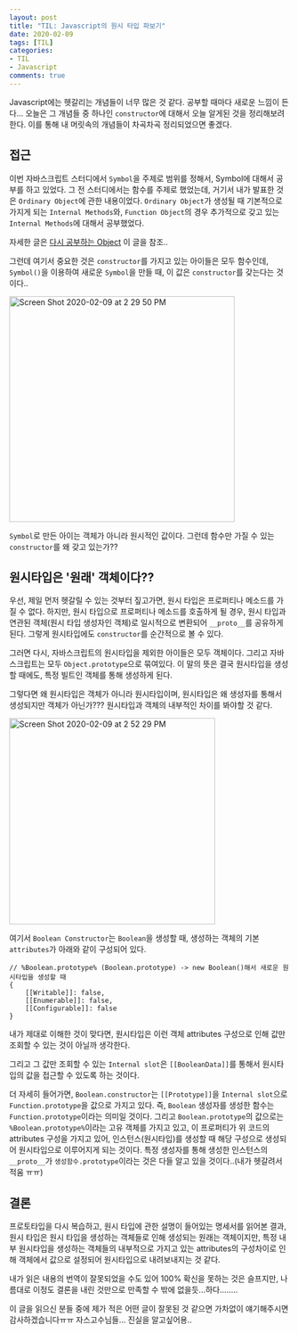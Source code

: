 ```yaml
---
layout: post
title: "TIL: Javascript의 원시 타입 파보기"
date: 2020-02-09
tags: [TIL]
categories:
- TIL
- Javascript
comments: true
---
```


Javascript에는 헷갈리는 개념들이 너무 많은 것 같다. 공부할 때마다 새로운 느낌이 든다... 오늘은 그 개념들 중 하나인 `constructor`에 대해서 오늘 알게된 것을 정리해보려한다. 이를 통해 내 머릿속의 개념들이 차곡차곡 정리되었으면 좋겠다.

## 접근

이번 자바스크립트 스터디에서 `Symbol`을 주제로 범위를 정해서, Symbol에 대해서 공부를 하고 있었다. 그 전 스터디에서는 함수를 주제로 했었는데, 거기서 내가 발표한 것은 `Ordinary Object`에 관한 내용이었다. `Ordinary Object`가 생성될 때 기본적으로 가지게 되는 `Internal Methods`와, `Function Object`의 경우 추가적으로 갖고 있는 `Internal Methods`에 대해서 공부했었다.

자세한 글은 [다시 공부하는 Object](https://leesoo7595.github.io/javascript/2020/02/02/Javascript_es6_func/) 이 글을 참조..

그런데 여기서 중요한 것은 `constructor`를 가지고 있는 아이들은 모두 함수인데, `Symbol()`을 이용하여 새로운 `Symbol`을 만들 때, 이 값은 `constructor`를 갖는다는 것이다..

<img width="405" alt="Screen Shot 2020-02-09 at 2 29 50 PM" src="https://user-images.githubusercontent.com/39291812/74096923-b5520000-4b48-11ea-8f3c-43238021f544.png">

`Symbol`로 만든 아이는 객체가 아니라 원시적인 값이다. 그런데 함수만 가질 수 있는 `constructor`를 왜 갖고 있는가??

## 원시타입은 '원래' 객체이다??

우선, 제일 먼저 헷갈릴 수 있는 것부터 짚고가면, 원시 타입은 프로퍼티나 메소드를 가질 수 없다. 하지만, 원시 타입으로 프로퍼티나 메소드를 호출하게 될 경우, 원시 타입과 연관된 객체(원시 타입 생성자인 객체)로 일시적으로 변환되어 `__proto__`를 공유하게 된다. 그렇게 원시타입에도 `constructor`를 순간적으로 볼 수 있다.

그러면 다시, 자바스크립트의 원시타입을 제외한 아이들은 모두 객체이다. 그리고 자바스크립트는 모두 `Object.prototype`으로 묶여있다. 이 말의 뜻은 결국 원시타입을 생성할 때에도, 특정 빌트인 객체를 통해 생성하게 된다.

그렇다면 왜 원시타입은 객체가 아니라 원시타입이며, 원시타입은 왜 생성자를 통해서 생성되지만 객체가 아닌가??? 원시타입과 객체의 내부적인 차이를 봐야할 것 같다.

<img width="370" alt="Screen Shot 2020-02-09 at 2 52 29 PM" src="https://user-images.githubusercontent.com/39291812/74097119-cfd9a880-4b4b-11ea-8045-e1f165b08c67.png">

여기서 `Boolean Constructor`는 `Boolean`을 생성할 때, 생성하는 객체의 기본 `attributes`가 아래와 같이 구성되어 있다.

```
// %Boolean.prototype% (Boolean.prototype) -> new Boolean()해서 새로운 원시타입을 생성할 때
{
    [[Writable]]: false,
    [[Enumerable]]: false, 
    [[Configurable]]: false
}
```

내가 제대로 이해한 것이 맞다면, 원시타입은 이런 객체 attributes 구성으로 인해 값만 조회할 수 있는 것이 아닐까 생각한다.

그리고 그 값만 조회할 수 있는 `Internal slot`은 `[[BooleanData]]`를 통해서 원시타입의 값을 접근할 수 있도록 하는 것이다.

더 자세히 들어가면, `Boolean.constructor`는 `[[Prototype]]`을 `Internal slot`으로 `Function.prototype`을 값으로 가지고 있다. 즉, `Boolean` 생성자를 생성한 함수는 `Function.prototype`이라는 의미일 것이다. 그리고 `Boolean.prototype`의 값으로는 ` %Boolean.prototype%`이라는 고유 객체를 가지고 있고, 이 프로퍼티가 위 코드의 attributes 구성을 가지고 있어, 인스턴스(원시타입)를 생성할 때 해당 구성으로 생성되어 원시타입으로 이루어지게 되는 것이다. 특정 생성자를 통해 생성한 인스턴스의 `__proto__`가 `생성함수.prototype`이라는 것은 다들 알고 있을 것이다..(내가 헷갈려서 적움 ㅠㅠ)

## 결론

프로토타입을 다시 복습하고, 원시 타입에 관한 설명이 들어있는 명세서를 읽어본 결과, 원시 타입은 원시 타입을 생성하는 객체들로 인해 생성되는 원래는 객체이지만, 특정 내부 원시타입을 생성하는 객체들의 내부적으로 가지고 있는 attributes의 구성차이로 인해 객체에서 값으로 설정되어 원시타입으로 내려보내지는 것 같다.

내가 읽은 내용의 번역이 잘못되었을 수도 있어 100% 확신을 못하는 것은 슬프지만, 나름대로 이정도 결론을 내린 것만으로 만족할 수 밖에 없을듯...하다........

이 글을 읽으신 분들 중에 제가 적은 어떤 글이 잘못된 것 같으면 가차없이 얘기해주시면 감사하겠습니다ㅠㅠ 자스고수님들... 진실을 알고싶어용..